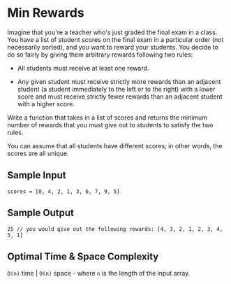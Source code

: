# Min Rewards

Imagine that you're a teacher who's just graded the final exam in a class. You have a list of student scores on the final exam in a particular order (not necessarily sorted), and you want to reward your students. You decide to do so fairly by giving them arbitrary rewards following two rules:

- All students must receive at least one reward.

- Any given student must receive strictly more rewards than an adjacent student (a student immediately to the left or to the right) with a lower score and must receive strictly fewer rewards than an adjacent student with a higher score.

Write a function that takes in a list of scores and returns the minimum number of rewards that you must give out to students to satisfy the two rules.

You can assume that all students have different scores; in other words, the scores are all unique.

## Sample Input

```plaintext
scores = [8, 4, 2, 1, 3, 6, 7, 9, 5]
```

## Sample Output

```plaintext
25 // you would give out the following rewards: [4, 3, 2, 1, 2, 3, 4, 5, 1]
```

## Optimal Time & Space Complexity

`O(n)` time | `O(n)` space - where `n` is the length of the input array.
